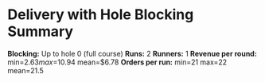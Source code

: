# Delivery with Hole Blocking Summary

**Blocking:** Up to hole 0 (full course)
**Runs:** 2
**Runners:** 1
**Revenue per round:** min=$2.63 max=$10.94 mean=$6.78
**Orders per run:** min=21 max=22 mean=21.5
